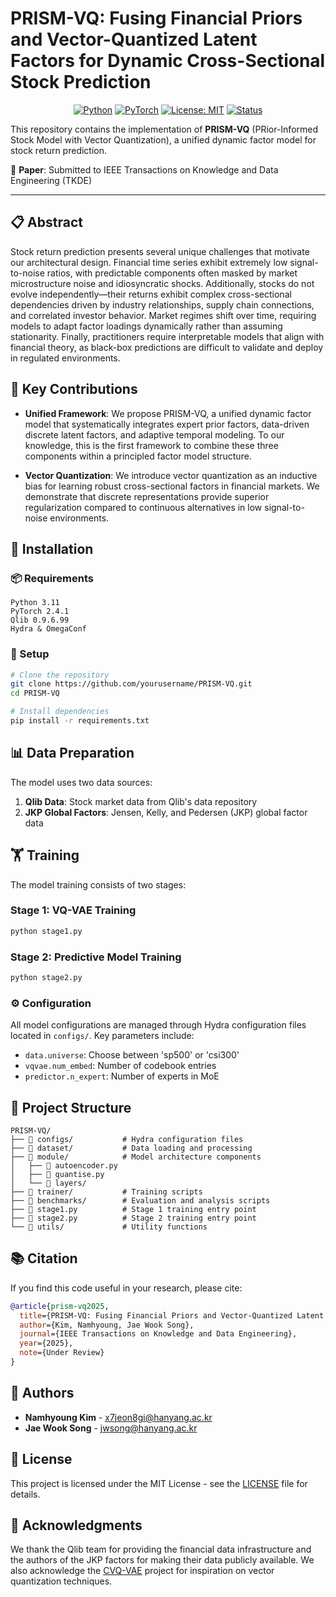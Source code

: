# PRISM-VQ: Fusing Financial Priors and Vector-Quantized Latent Factors for Dynamic Cross-Sectional Stock Prediction

<div align="center">

[![Python](https://img.shields.io/badge/Python-3.11-blue.svg)](https://www.python.org/)
[![PyTorch](https://img.shields.io/badge/PyTorch-2.4.1-red.svg)](https://pytorch.org/)
[![License: MIT](https://img.shields.io/badge/License-MIT-yellow.svg)](https://opensource.org/licenses/MIT)
[![Status](https://img.shields.io/badge/Status-Under%20Review-orange.svg)](https://github.com)

</div>

This repository contains the implementation of **PRISM-VQ** (PRior-Informed Stock Model with Vector Quantization), a unified dynamic factor model for stock return prediction.

📄 **Paper**: Submitted to IEEE Transactions on Knowledge and Data Engineering (TKDE)

---

## 📋 Abstract

Stock return prediction presents several unique challenges that motivate our architectural design. Financial time series exhibit extremely low signal-to-noise ratios, with predictable components often masked by market microstructure noise and idiosyncratic shocks. Additionally, stocks do not evolve independently—their returns exhibit complex cross-sectional dependencies driven by industry relationships, supply chain connections, and correlated investor behavior. Market regimes shift over time, requiring models to adapt factor loadings dynamically rather than assuming stationarity. Finally, practitioners require interpretable models that align with financial theory, as black-box predictions are difficult to validate and deploy in regulated environments.

## 🎯 Key Contributions

- **Unified Framework**: We propose PRISM-VQ, a unified dynamic factor model that systematically integrates expert prior factors, data-driven discrete latent factors, and adaptive temporal modeling. To our knowledge, this is the first framework to combine these three components within a principled factor model structure.

- **Vector Quantization**: We introduce vector quantization as an inductive bias for learning robust cross-sectional factors in financial markets. We demonstrate that discrete representations provide superior regularization compared to continuous alternatives in low signal-to-noise environments.

## 🚀 Installation

### 📦 Requirements

```
Python 3.11
PyTorch 2.4.1
Qlib 0.9.6.99
Hydra & OmegaConf
```

### 🔧 Setup

```bash
# Clone the repository
git clone https://github.com/yourusername/PRISM-VQ.git
cd PRISM-VQ

# Install dependencies
pip install -r requirements.txt
```

## 📊 Data Preparation

The model uses two data sources:

1. **Qlib Data**: Stock market data from Qlib's data repository
2. **JKP Global Factors**: Jensen, Kelly, and Pedersen (JKP) global factor data


## 🏋️ Training

The model training consists of two stages:

### Stage 1: VQ-VAE Training
```bash
python stage1.py
```

### Stage 2: Predictive Model Training
```bash
python stage2.py
```

### ⚙️ Configuration

All model configurations are managed through Hydra configuration files located in `configs/`. Key parameters include:

- `data.universe`: Choose between 'sp500' or 'csi300'
- `vqvae.num_embed`: Number of codebook entries
- `predictor.n_expert`: Number of experts in MoE


## 📁 Project Structure

```
PRISM-VQ/
├── 📂 configs/           # Hydra configuration files
├── 📂 dataset/           # Data loading and processing
├── 📂 module/            # Model architecture components
│   ├── 📄 autoencoder.py
│   ├── 📄 quantise.py
│   └── 📂 layers/
├── 📂 trainer/           # Training scripts
├── 📂 benchmarks/        # Evaluation and analysis scripts
├── 🚀 stage1.py          # Stage 1 training entry point
├── 🚀 stage2.py          # Stage 2 training entry point
└── 📂 utils/             # Utility functions
```

## 📚 Citation

If you find this code useful in your research, please cite:

```bibtex
@article{prism-vq2025,
  title={PRISM-VQ: Fusing Financial Priors and Vector-Quantized Latent Factors for Dynamic Cross-Sectional Stock Prediction},
  author={Kim, Namhyoung, Jae Wook Song},
  journal={IEEE Transactions on Knowledge and Data Engineering},
  year={2025},
  note={Under Review}
}
```

## 👥 Authors

- **Namhyoung Kim** - [x7jeon8gi@hanyang.ac.kr](mailto:x7jeon8gi@hanyang.ac.kr)
- **Jae Wook Song** - [jwsong@hanyang.ac.kr](mailto:jwsong@hanyang.ac.kr)

## 📄 License

This project is licensed under the MIT License - see the [LICENSE](LICENSE) file for details.

## 🙏 Acknowledgments

We thank the Qlib team for providing the financial data infrastructure and the authors of the JKP factors for making their data publicly available. We also acknowledge the [CVQ-VAE](https://github.com/lyndonzheng/CVQ-VAE) project for inspiration on vector quantization techniques.